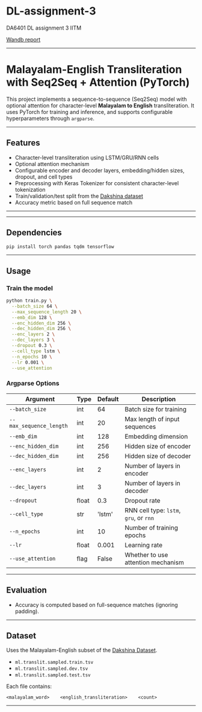 # DL-assignment-3
DA6401 DL assignment 3 IITM

[Wandb report](https://wandb.ai/cs24m041-iit-madras/DA6401%20DL%20Assignment%203/reports/DA6401-Assignment-3--VmlldzoxMjM4OTg5MQ?accessToken=ilszgsw764080zwi6kbkh2fewh0qqvk8z8gwhnqamkp6fys0m7xknqnzvlpv9lyo)

---

# Malayalam-English Transliteration with Seq2Seq + Attention (PyTorch)

This project implements a sequence-to-sequence (Seq2Seq) model with optional attention for character-level **Malayalam to English** transliteration. It uses PyTorch for training and inference, and supports configurable hyperparameters through `argparse`.

---

##  Features

* Character-level transliteration using LSTM/GRU/RNN cells
* Optional attention mechanism
* Configurable encoder and decoder layers, embedding/hidden sizes, dropout, and cell types
* Preprocessing with Keras Tokenizer for consistent character-level tokenization
* Train/validation/test split from the [Dakshina dataset](https://github.com/google-research/dakshina)
* Accuracy metric based on full sequence match

---


---

##  Dependencies

```bash
pip install torch pandas tqdm tensorflow
```
---

##  Usage

### Train the model

```bash
python train.py \
  --batch_size 64 \
  --max_sequence_length 20 \
  --emb_dim 128 \
  --enc_hidden_dim 256 \
  --dec_hidden_dim 256 \
  --enc_layers 2 \
  --dec_layers 3 \
  --dropout 0.3 \
  --cell_type lstm \
  --n_epochs 10 \
  --lr 0.001 \
  --use_attention
```

### Argparse Options

| Argument                | Type  | Default | Description                            |
| ----------------------- | ----- | ------- | -------------------------------------- |
| `--batch_size`          | int   | 64      | Batch size for training                |
| `--max_sequence_length` | int   | 20      | Max length of input sequences          |
| `--emb_dim`             | int   | 128     | Embedding dimension                    |
| `--enc_hidden_dim`      | int   | 256     | Hidden size of encoder                 |
| `--dec_hidden_dim`      | int   | 256     | Hidden size of decoder                 |
| `--enc_layers`          | int   | 2       | Number of layers in encoder            |
| `--dec_layers`          | int   | 3       | Number of layers in decoder            |
| `--dropout`             | float | 0.3     | Dropout rate                           |
| `--cell_type`           | str   | 'lstm'  | RNN cell type: `lstm`, `gru`, or `rnn` |
| `--n_epochs`            | int   | 10      | Number of training epochs              |
| `--lr`                  | float | 0.001   | Learning rate                          |
| `--use_attention`       | flag  | False   | Whether to use attention mechanism     |

---

##  Evaluation

* Accuracy is computed based on full-sequence matches (ignoring padding).

---

##  Dataset

Uses the Malayalam-English subset of the [Dakshina Dataset](https://github.com/google-research/dakshina).

* `ml.translit.sampled.train.tsv`
* `ml.translit.sampled.dev.tsv`
* `ml.translit.sampled.test.tsv`

Each file contains:

```
<malayalam_word>    <english_transliteration>    <count>
```

---


